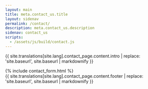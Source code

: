 ```yaml
---
layout: main
title: meta.contact_us.title
layout: sidenav
permalink: /contact/
description: meta.contact_us.description
sidenav: contact_us
scripts:
  - /assets/js/build/contact.js
---
```


{{ site.translations[site.lang].contact_page.content.intro | replace: 'site.baseurl', site.baseurl | markdownify }}

<div class="desktop:grid-col-9">
  {% include contact_form.html %}
</div>

<footer class="page-content__footer">
  {{ site.translations[site.lang].contact_page.content.footer | replace: 'site.baseurl', site.baseurl | markdownify }}
</footer>
